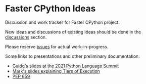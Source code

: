 # Faster CPython Ideas

Discussion and work tracker for Faster CPython project.

New ideas and discussions of existing ideas should be done in the [discussions](https://github.com/faster-cpython/ideas/discussions) section.

Please reserve [issues](https://github.com/faster-cpython/ideas/issues) for actual work-in-progress. 

Some links to presentations and other preliminary documentation:

- [Guido's slides at the 2021 Python Language Summit](FasterCPythonDark.pdf)
- [Mark's slides explaining Tiers of Execution](https://docs.google.com/presentation/d/1_cvQUwO2WWsaySyCmIy9nj9by4JKnkbiPCqtluLP3Mg)
- [PEP 659](https://www.python.org/dev/peps/pep-0659/)
